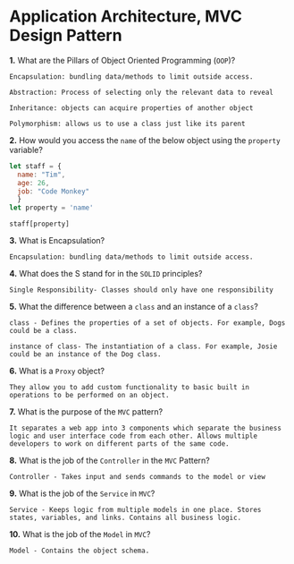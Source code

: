 # Application Architecture, MVC Design Pattern

**1.** What are the Pillars of Object Oriented Programming (`OOP`)?
<!-- enter you answer in the space below -->
```
Encapsulation: bundling data/methods to limit outside access.

Abstraction: Process of selecting only the relevant data to reveal

Inheritance: objects can acquire properties of another object

Polymorphism: allows us to use a class just like its parent

```
**2.** How would you access the `name` of the below object using the `property` variable?
```js
let staff = {
  name: "Tim",
  age: 26,
  job: "Code Monkey"
  }
let property = 'name'
```
<!-- enter you answer in the space below -->
```
staff[property]
```
**3.** What is Encapsulation?
<!-- enter you answer in the space below -->
```
Encapsulation: bundling data/methods to limit outside access.
```
**4.** What does the S stand for in the `SOLID` principles?
<!-- enter you answer in the space below -->
```
Single Responsibility- Classes should only have one responsibility
```
**5.** What the difference between a `class` and an instance of a `class`?
<!-- enter you answer in the space below -->
```
class - Defines the properties of a set of objects. For example, Dogs could be a class.

instance of class- The instantiation of a class. For example, Josie could be an instance of the Dog class.
```
**6.** What is a `Proxy` object?
<!-- enter you answer in the space below -->
```
They allow you to add custom functionality to basic built in operations to be performed on an object.
```

**7.** What is the purpose of the `MVC` pattern?
<!-- enter you answer in the space below -->
```
It separates a web app into 3 components which separate the business logic and user interface code from each other. Allows multiple developers to work on different parts of the same code. 
```
**8.** What is the job of the `Controller` in the `MVC` Pattern?
<!-- enter you answer in the space below -->
```
Controller - Takes input and sends commands to the model or view
```

**9.** What is the job of the `Service` in `MVC`?
<!-- enter you answer in the space below -->
```
Service - Keeps logic from multiple models in one place. Stores states, variables, and links. Contains all business logic.
```
**10.** What is the job of the `Model` in `MVC`?
<!-- enter you answer in the space below -->
```
Model - Contains the object schema. 
```

